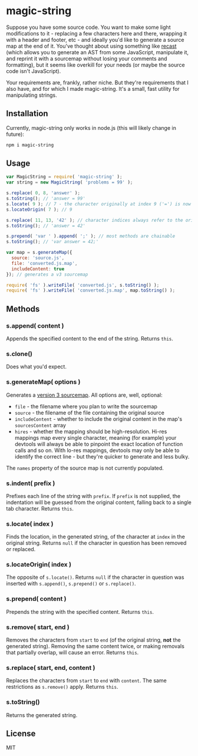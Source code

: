 # magic-string

Suppose you have some source code. You want to make some light modifications to it - replacing a few characters here and there, wrapping it with a header and footer, etc - and ideally you'd like to generate a source map at the end of it. You've thought about using something like [recast](https://github.com/benjamn/recast) (which allows you to generate an AST from some JavaScript, manipulate it, and reprint it with a sourcemap without losing your comments and formatting), but it seems like overkill for your needs (or maybe the source code isn't JavaScript).

Your requirements are, frankly, rather niche. But they're requirements that I also have, and for which I made magic-string. It's a small, fast utility for manipulating strings.

## Installation

Currently, magic-string only works in node.js (this will likely change in future):

```bash
npm i magic-string
```

## Usage

```js
var MagicString = require( 'magic-string' );
var string = new MagicString( 'problems = 99' );

s.replace( 0, 8, 'answer' );
s.toString(); // 'answer = 99'
s.locate( 9 ); // 7 - the character originally at index 9 ('=') is now at index 7
s.locateOrigin( 7 ); // 9

s.replace( 11, 13, '42' ); // character indices always refer to the original string
s.toString(); // 'answer = 42'

s.prepend( 'var ' ).append( ';' ); // most methods are chainable
s.toString(); // 'var answer = 42;'

var map = s.generateMap({
  source: 'source.js',
  file: 'converted.js.map',
  includeContent: true
}); // generates a v3 sourcemap

require( 'fs' ).writeFile( 'converted.js', s.toString() );
require( 'fs' ).writeFile( 'converted.js.map', map.toString() );
```

## Methods

### s.append( content )

Appends the specified content to the end of the string. Returns `this`.

### s.clone()

Does what you'd expect.

### s.generateMap( options )

Generates a [version 3 sourcemap](https://docs.google.com/document/d/1U1RGAehQwRypUTovF1KRlpiOFze0b-_2gc6fAH0KY0k/edit). All options are, well, optional:

* `file` - the filename where you plan to write the sourcemap
* `source` - the filename of the file containing the original source
* `includeContent` - whether to include the original content in the map's `sourcesContent` array
* `hires` - whether the mapping should be high-resolution. Hi-res mappings map every single character, meaning (for example) your devtools will always be able to pinpoint the exact location of function calls and so on. With lo-res mappings, devtools may only be able to identify the correct line - but they're quicker to generate and less bulky.

The `names` property of the source map is not currently populated.

### s.indent( prefix )

Prefixes each line of the string with `prefix`. If `prefix` is not supplied, the indentation will be guessed from the original content, falling back to a single tab character. Returns `this`.

### s.locate( index )

Finds the location, in the generated string, of the character at `index` in the original string. Returns `null` if the character in question has been removed or replaced.

### s.locateOrigin( index )

The opposite of `s.locate()`. Returns `null` if the character in question was inserted with `s.append()`, `s.prepend()` or `s.replace()`.

### s.prepend( content )

Prepends the string with the specified content. Returns `this`.

### s.remove( start, end )

Removes the characters from `start` to `end` (of the original string, **not** the generated string). Removing the same content twice, or making removals that partially overlap, will cause an error. Returns `this`.

### s.replace( start, end, content )

Replaces the characters from `start` to `end` with `content`. The same restrictions as `s.remove()` apply. Returns `this`.

### s.toString()

Returns the generated string.

## License

MIT